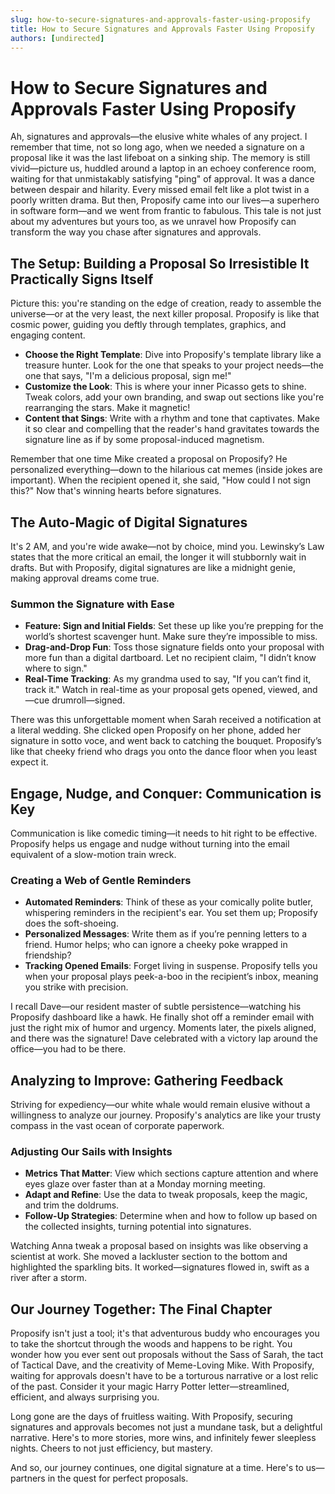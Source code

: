 ```yaml
---
slug: how-to-secure-signatures-and-approvals-faster-using-proposify
title: How to Secure Signatures and Approvals Faster Using Proposify
authors: [undirected]
---
```



# How to Secure Signatures and Approvals Faster Using Proposify

Ah, signatures and approvals—the elusive white whales of any project. I remember that time, not so long ago, when we needed a signature on a proposal like it was the last lifeboat on a sinking ship. The memory is still vivid—picture us, huddled around a laptop in an echoey conference room, waiting for that unmistakably satisfying "ping" of approval. It was a dance between despair and hilarity. Every missed email felt like a plot twist in a poorly written drama. But then, Proposify came into our lives—a superhero in software form—and we went from frantic to fabulous. This tale is not just about my adventures but yours too, as we unravel how Proposify can transform the way you chase after signatures and approvals.

## The Setup: Building a Proposal So Irresistible It Practically Signs Itself

Picture this: you're standing on the edge of creation, ready to assemble the universe—or at the very least, the next killer proposal. Proposify is like that cosmic power, guiding you deftly through templates, graphics, and engaging content.

- **Choose the Right Template**: Dive into Proposify's template library like a treasure hunter. Look for the one that speaks to your project needs—the one that says, "I'm a delicious proposal, sign me!"
- **Customize the Look**: This is where your inner Picasso gets to shine. Tweak colors, add your own branding, and swap out sections like you're rearranging the stars. Make it magnetic!
- **Content that Sings**: Write with a rhythm and tone that captivates. Make it so clear and compelling that the reader's hand gravitates towards the signature line as if by some proposal-induced magnetism.

Remember that one time Mike created a proposal on Proposify? He personalized everything—down to the hilarious cat memes (inside jokes are important). When the recipient opened it, she said, "How could I not sign this?" Now that's winning hearts before signatures.

## The Auto-Magic of Digital Signatures

It's 2 AM, and you're wide awake—not by choice, mind you. Lewinsky’s Law states that the more critical an email, the longer it will stubbornly wait in drafts. But with Proposify, digital signatures are like a midnight genie, making approval dreams come true.

### Summon the Signature with Ease

- **Feature: Sign and Initial Fields**: Set these up like you’re prepping for the world’s shortest scavenger hunt. Make sure they’re impossible to miss.
- **Drag-and-Drop Fun**: Toss those signature fields onto your proposal with more fun than a digital dartboard. Let no recipient claim, "I didn’t know where to sign."
- **Real-Time Tracking**: As my grandma used to say, "If you can’t find it, track it." Watch in real-time as your proposal gets opened, viewed, and—cue drumroll—signed.

There was this unforgettable moment when Sarah received a notification at a literal wedding. She clicked open Proposify on her phone, added her signature in sotto voce, and went back to catching the bouquet. Proposify’s like that cheeky friend who drags you onto the dance floor when you least expect it.

## Engage, Nudge, and Conquer: Communication is Key

Communication is like comedic timing—it needs to hit right to be effective. Proposify helps us engage and nudge without turning into the email equivalent of a slow-motion train wreck.

### Creating a Web of Gentle Reminders

- **Automated Reminders**: Think of these as your comically polite butler, whispering reminders in the recipient's ear. You set them up; Proposify does the soft-shoeing.
- **Personalized Messages**: Write them as if you’re penning letters to a friend. Humor helps; who can ignore a cheeky poke wrapped in friendship?
- **Tracking Opened Emails**: Forget living in suspense. Proposify tells you when your proposal plays peek-a-boo in the recipient’s inbox, meaning you strike with precision.

I recall Dave—our resident master of subtle persistence—watching his Proposify dashboard like a hawk. He finally shot off a reminder email with just the right mix of humor and urgency. Moments later, the pixels aligned, and there was the signature! Dave celebrated with a victory lap around the office—you had to be there.

## Analyzing to Improve: Gathering Feedback

Striving for expediency—our white whale would remain elusive without a willingness to analyze our journey. Proposify's analytics are like your trusty compass in the vast ocean of corporate paperwork.

### Adjusting Our Sails with Insights

- **Metrics That Matter**: View which sections capture attention and where eyes glaze over faster than at a Monday morning meeting.
- **Adapt and Refine**: Use the data to tweak proposals, keep the magic, and trim the doldrums.
- **Follow-Up Strategies**: Determine when and how to follow up based on the collected insights, turning potential into signatures.

Watching Anna tweak a proposal based on insights was like observing a scientist at work. She moved a lackluster section to the bottom and highlighted the sparkling bits. It worked—signatures flowed in, swift as a river after a storm.

## Our Journey Together: The Final Chapter

Proposify isn't just a tool; it's that adventurous buddy who encourages you to take the shortcut through the woods and happens to be right. You wonder how you ever sent out proposals without the Sass of Sarah, the tact of Tactical Dave, and the creativity of Meme-Loving Mike. With Proposify, waiting for approvals doesn't have to be a torturous narrative or a lost relic of the past. Consider it your magic Harry Potter letter—streamlined, efficient, and always surprising you.

Long gone are the days of fruitless waiting. With Proposify, securing signatures and approvals becomes not just a mundane task, but a delightful narrative. Here's to more stories, more wins, and infinitely fewer sleepless nights. Cheers to not just efficiency, but mastery. 

And so, our journey continues, one digital signature at a time. Here's to us—partners in the quest for perfect proposals. 